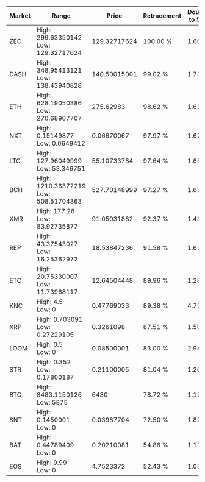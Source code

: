 | Market | Range | Price| Retracement | Doubles to 50% |
| --- | --- | --- | --- | --- |
| ZEC | High: 299.63350142<br />Low: 129.32717624 | 129.32717624 | 100.00 % | 1.66 |
| DASH | High: 348.95413121<br />Low: 138.43940828 | 140.50015001 | 99.02 % | 1.73 |
| ETH | High: 628.19050386<br />Low: 270.68907707 | 275.62983 | 98.62 % | 1.63 |
| NXT | High: 0.15149877<br />Low: 0.0649412 | 0.06670067 | 97.97 % | 1.62 |
| LTC | High: 127.96049999<br />Low: 53.346751 | 55.10733784 | 97.64 % | 1.65 |
| BCH | High: 1210.36372219<br />Low: 508.51704363 | 527.70148999 | 97.27 % | 1.63 |
| XMR | High: 177.28<br />Low: 83.92735877 | 91.05031882 | 92.37 % | 1.43 |
| REP | High: 43.37543027<br />Low: 16.25362972 | 18.53847236 | 91.58 % | 1.61 |
| ETC | High: 20.75330007<br />Low: 11.73968117 | 12.64504448 | 89.96 % | 1.28 |
| KNC | High: 4.5<br />Low: 0 | 0.47769033 | 89.38 % | 4.71 |
| XRP | High: 0.703091<br />Low: 0.27229105 | 0.3261098 | 87.51 % | 1.50 |
| LOOM | High: 0.5<br />Low: 0 | 0.08500001 | 83.00 % | 2.94 |
| STR | High: 0.352<br />Low: 0.17800187 | 0.21100005 | 81.04 % | 1.26 |
| BTC | High: 8483.1150126<br />Low: 5875 | 6430 | 78.72 % | 1.12 |
| SNT | High: 0.1450001<br />Low: 0 | 0.03987704 | 72.50 % | 1.82 |
| BAT | High: 0.44789409<br />Low: 0 | 0.20210081 | 54.88 % | 1.11 |
| EOS | High: 9.99<br />Low: 0 | 4.7523372 | 52.43 % | 1.05 |

